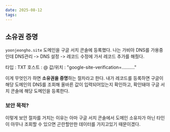 ```yaml
---
date: 2025-08-12
tags:
---
```

## 소유권 증명
`yoonjeongho.site` 도메인을 구글 서치 콘솔에 등록했다.
나는 가비아 DNS를 가용중인데 DNS관리 -> DNS 설정 -> 레코드 수정에 가서 레코드 추가를 해줬다.

타입 : TXT
호스트 : @
값/위치 : "google-site-verification=.........."

이게 무엇인가 하면 **소유권을 증명**하는 절차라고 한다.
내가 레코드를 등록하면 구글이 해당 도메인의 DNS를 조회해 올바른 값이 입력되어있는지 확인하고,
확인돼야 구글 서치 콘솔에 해당 도메인을 등록한다.

### 보안 목적?
이렇게 보안 절차를 거치는 이유는 아마 구글 서치 콘솔에서 도메인 소유자가 아닌 타인이 아무나 조회할 수 있으면 곤란할만한 데이터를 가지고있기 때문이겠다.





